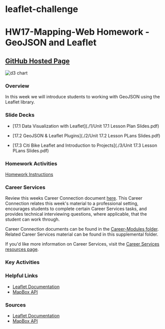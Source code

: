 # leaflet-challenge

# HW17-Mapping-Web Homework - GeoJSON and Leaflet

## [GitHub Hosted Page](https://ccc-gh.github.io/leaflet-challenge/)

![d3 chart](Images/leaflet_page_small.PNG)

### Overview

In this week we will introduce students to working with GeoJSON using the Leaflet library.

### Slide Decks

* [17.1 Data Visualization with Leaflet](./1/Unit 17.1 Lesson Plan Slides.pdf)

* [17.2 GeoJSON & Leaflet Plugins](./2/Unit 17.2 Lesson PLans Slides.pdf)

* [17.3 Citi Bike Leaflet and Introduction to Projects](./3/Unit 17.3 Lesson PLans Slides.pdf)

  
### Homework Activities

[Homework Instructions](./HW/Instructions/README.md)

### Career Services

Review this weeks Career Connection document [here](../Career-Modules/17-Mapping-Web.md). This Career Connection relates this week's material to a professional setting, encourages students to complete certain Career Services tasks, and provides technical interviewing questions, where applicable, that the student can work through.

Career Connection documents can be found in the [Career-Modules folder](../Career-Modules). Related Career Services material can be found in this supplemental folder.

If you'd like more information on Career Services, visit the [Career Services resources page](http://bit.ly/DataVizCS).

### Key Activities

### Helpful Links

* [Leaflet Documentation](http://leafletjs.com/)
* [MapBox API](https://www.mapbox.com/)

### Sources

* [Leaflet Documentation](http://leafletjs.com/)
* [MapBox API](https://www.mapbox.com/)
